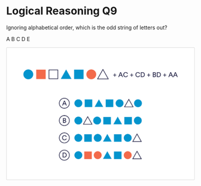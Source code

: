 # Logical Reasoning Q9

Ignoring alphabetical order, which is the odd string of letters out?

 A
 B
 C
 D
 E

![lo_9](../images/lo_9.jpg)
